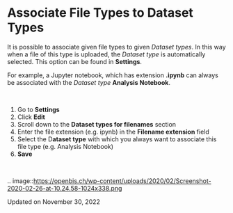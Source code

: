 Associate File Types to Dataset Types
=====================================

<a href="#" class="wedocs-print-article wedocs-hide-print wedocs-hide-mobile" title="Print this article"><em></em></a>

  
It is possible to associate given file types to given *Dataset* *types*.
In this way when a file of this type is uploaded, the *Dataset* *type*
is automatically selected. This option can be found in **Settings**.

For example, a Jupyter notebook, which has extension **.ipynb** can
always be associated with the *Dataset* *type* **Analysis Notebook**.

 

1.  Go to **Settings**
2.  Click **Edit**
3.  Scroll down to the **Dataset types for filenames** section
4.  Enter the file extension (e.g. ipynb) in the **Filename extension**
    field
5.  Select the D**ataset type** with which you always want to associate
    this file type (e.g. Analysis Notebook)
6.  **Save**

 

.. image::https://openbis.ch/wp-content/uploads/2020/02/Screenshot-2020-02-26-at-10.24.58-1024x338.png

Updated on November 30, 2022
